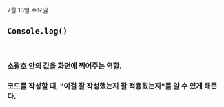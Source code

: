 7월 13일 수요일
## `Console.log()`
</br>

### 소괄호 안의 값을 화면에 찍어주는 역할. 
### 코드를 작성할 때, "이걸 잘 작성했는지 잘 적용됬는지"를 알 수 있게 해준다.